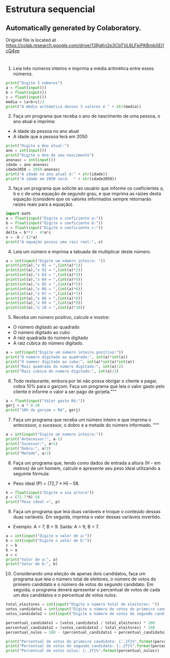 
# Estrutura sequencial

## Automatically generated by Colaboratory.

Original file is located at
    https://colab.research.google.com/drive/13RgKn2p3CbTVL6LFkiPKBmb0Ei1cQ4ve
#
1. Leia três números inteiros e imprima a média aritmética entre esses números.
```python
print("Digite 3 números")
a = float(input())
b = float(input())
c = float(input())
media = (a+b+c)/3
print("A média aritmetica desses 3 valores é " + str(media))
```
2. Faça um programa que receba o ano de nascimento de uma pessoa, o ano atual e imprima:
* A idade da pessoa no ano atual
* A idade que a pessoa terá em 2050

```python
print("Digite o Ano atual:")
ano = int(input())
print("Digite o Ano do seu nascimento")
anonasc = int(input())
idade = ano-anonasc
idade2050 = 2050-anonasc
print("A idade no ano atual é:" + str(idade))
print("A idade em 2050 será:  " + str(idade2050))
```
3. faça um programa que solicite ao usuário que informe os coeficientes a, b e c de uma equação de segundo grau, e que imprima as raízes desta equação (considere que os valores informados sempre retornarão raízes reais para a equação).
```python
import math
a = float(input("Digite o coeficiente a:"))
b = float(input("Digite o coeficiente b:"))
c = float(input("Digite o coeficiente c:"))
delta = b**2 - 4*a*c
x = -b / (2*a)
print("A equação possui uma raiz real:", x)
```
4. Leia um número e imprima a tabuada de multiplicar deste número. 
```python
a = int(input("Digite um número inteiro: "))
print(int(a),"x 01 = ",(int(a)*1))
print(int(a),"x 02 = ",(int(a)*2))
print(int(a),"x 03 = ",(int(a)*3))
print(int(a),"x 04 = ",(int(a)*4))
print(int(a),"x 05 = ",(int(a)*5))
print(int(a),"x 06 = ",(int(a)*6))
print(int(a),"x 07 = ",(int(a)*7))
print(int(a),"x 08 = ",(int(a)*8))
print(int(a),"x 09 = ",(int(a)*9))
print(int(a),"x 10 = ",(int(a)*10))
```
5. Receba um número positivo, calcule e mostre:
* O número digitado ao quadrado
* O número digitado ao cubo
* A raiz quadrada do número digitado
* A raiz cúbica do número digitado.

```python
a = int(input("Digite um número inteiro positivo:"))
print("O numero digitado ao quadrado:", int(a)*int(a))
print("O numeor digitado ao cubo:", int(a)*int(a)*int(a))
print("Raiz quadrada do numero digitado:", int(a)/2)
print("Raiz cubica do numero digitado:", int(a)/3)
```
6. Todo restaurante, embora por lei não possa obrigar o cliente a pagar, cobra 10% para o garçom. Faça um programa que leia o valor gasto pelo cliente e informe o valor a ser pago de gorjeta."""
```python
a = float(input("Valor gasto R$:"))
gorj = a * 0.10
print("10% do garçom = R$", gorj)
```
7. Faça um programa que receba um número inteiro e que imprima o antecessor, o sucessor, o dobro e a metade do número informado. """
```Python
a = int(input("Digite um numero inteiro:"))
print("Antecessor:", a-1)
print("Sucessor:", a+1)
print("Dobro:", a*2)
print("Metade", a/2)
```
8. Faça um programa que, tendo como dados de entrada a altura (H - em metros) de um homem, calcule e apresente seu peso ideal utilizando a seguinte fórmula: 
* Peso ideal (P) = (72,7 * H) – 58. 
```python
h = float(input("Digite a sua altura"))
p = (72.7*h)-58
print("Peso ideal =", p)
```
9. Faça um programa que leia duas variáveis e troque o conteúdo dessas duas variáveis. Em seguida, imprima o valor dessas variáveis invertido. 
* Exemplo: A = 7, B = 9. Saída: A = 9, B = 7.
```python
a = int(input("Digite o valor de a:"))
b = int(input("Digite o valor de b:"))
c = b
b = a
a = c
print("Valor de a:", a)
print("Valor de b:", b)
```
10. Considerando uma eleição de apenas dois candidatos, faça um programa que leia o número total de eleitores, o número de votos do primeiro candidato e o número de votos do segundo candidato. Em seguida, o programa deverá apresentar o percentual de votos de cada um dos candidatos e o percentual de votos nulos.

```python
total_eleitores = int(input("Digite o número total de eleitores: "))
votos_candidato1 = int(input("Digite o número de votos do primeiro candidato: "))
votos_candidato2 = int(input("Digite o número de votos do segundo candidato: "))

percentual_candidato1 = (votos_candidato1 / total_eleitores) * 100
percentual_candidato2 = (votos_candidato2 / total_eleitores) * 100
percentual_nulos = 100 - (percentual_candidato1 + percentual_candidato2)

print("Percentual de votos do primeiro candidato: {:.2f}%".format(percentual_candidato1))
print("Percentual de votos do segundo candidato: {:.2f}%".format(percentual_candidato2))
print("Percentual de votos nulos: {:.2f}%".format(percentual_nulos))
```
